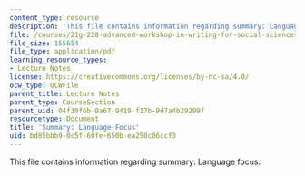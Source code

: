 ```yaml
---
content_type: resource
description: 'This file contains information regarding summary: Language focus.'
file: /courses/21g-228-advanced-workshop-in-writing-for-social-sciences-and-architecture-els-spring-2007/bd85bbb90c5f60fe650bea250c06ccf3_MIT21G.228S07_lang_focus.pdf
file_size: 155654
file_type: application/pdf
learning_resource_types:
- Lecture Notes
license: https://creativecommons.org/licenses/by-nc-sa/4.0/
ocw_type: OCWFile
parent_title: Lecture Notes
parent_type: CourseSection
parent_uid: 04f30f6b-0a67-9419-f17b-9d7a4b29299f
resourcetype: Document
title: 'Summary: Language Focus'
uid: bd85bbb9-0c5f-60fe-650b-ea250c06ccf3
---
```

This file contains information regarding summary: Language focus.